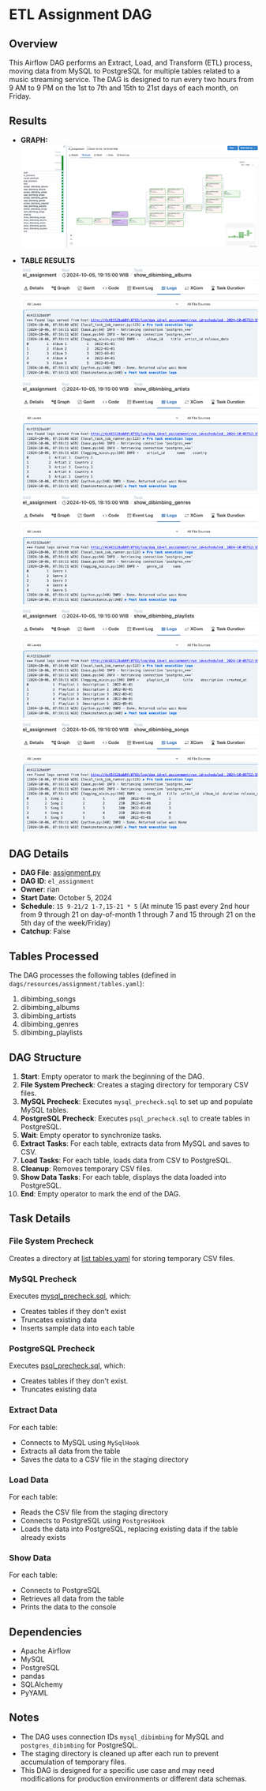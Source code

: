 # ETL Assignment DAG

## Overview

This Airflow DAG performs an Extract, Load, and Transform (ETL) process, moving data from MySQL to PostgreSQL for multiple tables related to a music streaming service. The DAG is designed to run every two hours from 9 AM to 9 PM on the 1st to 7th and 15th to 21st days of each month, on Friday.

## Results

* **GRAPH:** \
![graph](airflow-docker/dags/resources/assignment/graph.png)

* **TABLE RESULTS** \
![albums_table](airflow-docker/dags/resources/assignment/albums_table.png) \
![artists_table](airflow-docker/dags/resources/assignment/artists_table.png) \
![genres_table](airflow-docker/dags/resources/assignment/genres_table.png) \
![playlists_table](airflow-docker/dags/resources/assignment/playlists_table.png) \
![songs_table](airflow-docker/dags/resources/assignment/songs_table.png) 

## DAG Details

- **DAG File**: [assignment.py](airflow-docker/dags/assignment.py)
- **DAG ID**: `el_assignment`
- **Owner**: rian
- **Start Date**: October 5, 2024
- **Schedule**: `15 9-21/2 1-7,15-21 * 5` (At minute 15 past every 2nd hour from 9 through 21 on day-of-month 1 through 7 and 15 through 21 on the 5th day of the week/Friday)
- **Catchup**: False

## Tables Processed

The DAG processes the following tables (defined in `dags/resources/assignment/tables.yaml`):

1. dibimbing_songs
2. dibimbing_albums
3. dibimbing_artists
4. dibimbing_genres
5. dibimbing_playlists

## DAG Structure

1. **Start**: Empty operator to mark the beginning of the DAG.
2. **File System Precheck**: Creates a staging directory for temporary CSV files.
3. **MySQL Precheck**: Executes `mysql_precheck.sql` to set up and populate MySQL tables.
4. **PostgreSQL Precheck**: Executes `psql_precheck.sql` to create tables in PostgreSQL.
5. **Wait**: Empty operator to synchronize tasks.
6. **Extract Tasks**: For each table, extracts data from MySQL and saves to CSV.
7. **Load Tasks**: For each table, loads data from CSV to PostgreSQL.
8. **Cleanup**: Removes temporary CSV files.
9. **Show Data Tasks**: For each table, displays the data loaded into PostgreSQL.
10. **End**: Empty operator to mark the end of the DAG.

## Task Details

### File System Precheck
Creates a directory at [list tables.yaml](airflow-docker/dags/resources/assignment/tables.yaml) for storing temporary CSV files.

### MySQL Precheck
Executes [mysql_precheck.sql](airflow-docker/dags/resources/assignment/mysql_precheck.sql), which:
- Creates tables if they don't exist
- Truncates existing data
- Inserts sample data into each table

### PostgreSQL Precheck
Executes [psql_precheck.sql](airflow-docker/dags/resources/assignment/psql_precheck.sql), which: 
- Creates tables if they don't exist.
- Truncates existing data

### Extract Data
For each table:
- Connects to MySQL using `MySqlHook`
- Extracts all data from the table
- Saves the data to a CSV file in the staging directory

### Load Data
For each table:
- Reads the CSV file from the staging directory
- Connects to PostgreSQL using `PostgresHook`
- Loads the data into PostgreSQL, replacing existing data if the table already exists

### Show Data
For each table:
- Connects to PostgreSQL
- Retrieves all data from the table
- Prints the data to the console

## Dependencies

- Apache Airflow
- MySQL
- PostgreSQL
- pandas
- SQLAlchemy
- PyYAML

## Notes

- The DAG uses connection IDs `mysql_dibimbing` for MySQL and `postgres_dibimbing` for PostgreSQL.
- The staging directory is cleaned up after each run to prevent accumulation of temporary files.
- This DAG is designed for a specific use case and may need modifications for production environments or different data schemas.